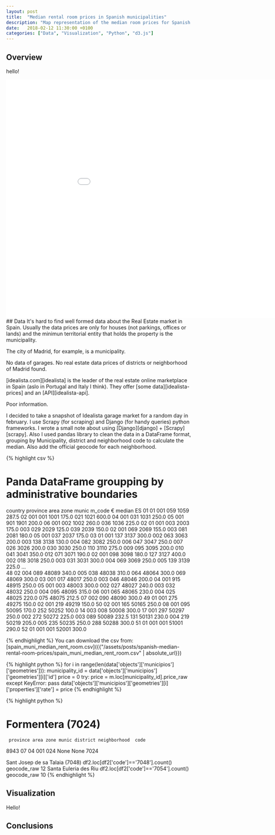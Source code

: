 ```yaml
---
layout: post
title:  "Median rental room prices in Spanish municipalities"
description: "Map representation of the median room prices for Spanish municipalities."
date:   2018-02-12 11:30:00 +0100
categories: ["Data", "Visualization", "Python", "d3.js"]  
---
```

## Overview

hello!
<iframe class="container-fluid" sandbox="allow-popups allow-scripts allow-forms allow-same-origin" src="/assets/posts/spanish-median-rental-room-prices/playground.html" marginwidth="0" marginheight="0" style="height:650px; border:none;width: 990px; display: block; margin: 0px auto; " scrolling="no"></iframe>
## Data
It's hard to find well formed data about the Real Estate market in Spain. Usually the data prices are only for houses (not parkings, offices or lands) and the minimun territorial entity that holds the property is the municipality.

The city of Madrid, for example, is a municipality.

No data of garages. No real estate data prices of districts or neighborhood of Madrid found.

[idealista.com][idealista] is the leader of the real estate online marketplace in Spain (aslo in Portugal and Italy I think). They offer [some data][idealista-prices] and an [API][idealista-api].

Poor information.

I decided to take a snapshot of Idealista garage market for a random day in february. I use Scrapy (for scraping) and Django (for handy queries) python frameworks. I wrote a small note about using [Django][django] + [Scrapy][scrapy]. Also I used pandas library to clean the data in a DataFrame format, grouping by Municipality, district and neighborhood code to calculate the median. Also add the official geocode for each neighborhood.


{% highlight csv %}
# Panda DataFrame groupping by administrative boundaries
country  province  area  zone  munic  m_code     € median
ES       01        01    001   059    1059     287.5
                   02    001   001    1001     175.0
                               021    1021     600.0
                   04    001   031    1031     250.0
                   05    001   901    1901     200.0
                   06    001   002    1002     260.0
                               036    1036     225.0
         02        01    001   003    2003     175.0
                         003   029    2029     125.0
                               039    2039     150.0
                   02    001   069    2069     155.0
                         003   081    2081     180.0
                   05    001   037    2037     175.0
         03        01    001   137    3137     300.0
                         002   063    3063     200.0
                         003   138    3138     130.0
                         004   082    3082     250.0
                         006   047    3047     250.0
                         007   026    3026     200.0
                               030    3030     250.0
                               110    3110     275.0
                         009   095    3095     200.0
                         010   041    3041     350.0
                         012   071    3071     190.0
                   02    001   098    3098     180.0
                               127    3127     400.0
                         002   018    3018     250.0
                         003   031    3031     300.0
                         004   069    3069     250.0
                         005   139    3139     225.0
                                               ...  
         48        02    004   089    48089    340.0
                         005   038    48038    310.0
                               064    48064    300.0
                               069    48069    300.0
                   03    001   017    48017    250.0
                         003   046    48046    200.0
                   04    001   915    48915    250.0
                   05    001   003    48003    300.0
                         002   027    48027    240.0
                         003   032    48032    250.0
                         004   095    48095    315.0
                   06    001   065    48065    230.0
                         004   025    48025    220.0
                               075    48075    212.5
                   07    002   090    48090    300.0
         49        01    001   275    49275    150.0
                   02    001   219    49219    150.0
         50        02    001   165    50165    250.0
                   08    001   095    50095    170.0
                               252    50252    100.0
                   14    003   008    50008    300.0
                   17    001   297    50297    250.0
                         002   272    50272    225.0
                         003   089    50089    232.5
                               131    50131    230.0
                         004   219    50219    205.0
                         005   235    50235    250.0
                               288    50288    300.0
         51        01    001   001    51001    290.0
         52        01    001   001    52001    300.0
  
{% endhighlight %}
You can download the csv from:
[spain_muni_median_rent_room.csv]({{"/assets/posts/spanish-median-rental-room-prices/spain_muni_median_rent_room.csv" | absolute_url}})

{% highlight python %}
for i in range(len(data['objects']['municipios']['geometries'])):
    municipality_id = data['objects']['municipios']['geometries'][i]['id']
    price = 0
    try:
        price = m.loc[municipality_id].price_raw
    except KeyError:
        pass
    data['objects']['municipios']['geometries'][i]['properties']['rate'] = price
{% endhighlight %}

{% highlight python %}
# Formentera (7024)
     province area zone munic district neighborhood  code  
8943       07   04  001   024     None         None  7024

Sant Josep de sa Talaia (7048)
df2.loc[df2['code']=='7048'].count()
geocode_raw     12
Santa Euleria des Riu
df2.loc[df2['code']=='7054'].count()
geocode_raw     10
{% endhighlight %}
## Visualization 
Hello!

## Conclusions